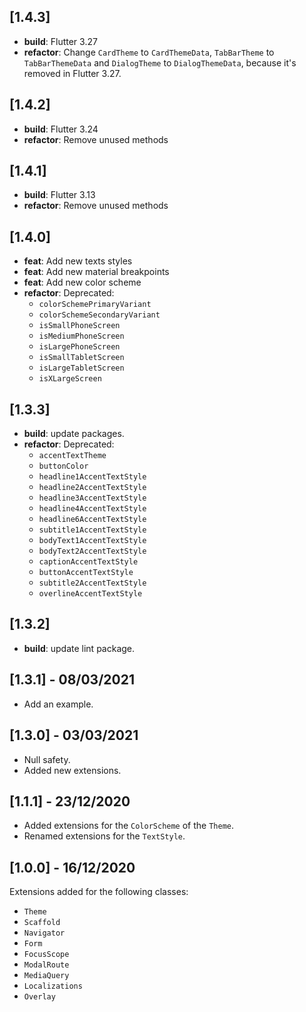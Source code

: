 ## [1.4.3]

- **build**: Flutter 3.27
- **refactor**: Change `CardTheme` to `CardThemeData`, `TabBarTheme` to `TabBarThemeData` and `DialogTheme` to `DialogThemeData`, because it's removed in Flutter 3.27.

## [1.4.2]

- **build**: Flutter 3.24
- **refactor**: Remove unused methods

## [1.4.1]

- **build**: Flutter 3.13
- **refactor**: Remove unused methods

## [1.4.0]

- **feat**: Add new texts styles
- **feat**: Add new material breakpoints
- **feat**: Add new color scheme
- **refactor**: Deprecated:
  - `colorSchemePrimaryVariant`
  - `colorSchemeSecondaryVariant`
  - `isSmallPhoneScreen`
  - `isMediumPhoneScreen`
  - `isLargePhoneScreen`
  - `isSmallTabletScreen` 
  - `isLargeTabletScreen`
  - `isXLargeScreen`
  
## [1.3.3]

- **build**: update packages.
- **refactor**: Deprecated: 
  - `accentTextTheme`
  - `buttonColor`
  - `headline1AccentTextStyle`
  - `headline2AccentTextStyle`
  - `headline3AccentTextStyle`
  - `headline4AccentTextStyle`
  - `headline6AccentTextStyle`
  - `subtitle1AccentTextStyle`
  - `bodyText1AccentTextStyle`
  - `bodyText2AccentTextStyle`
  - `captionAccentTextStyle`
  - `buttonAccentTextStyle`
  - `subtitle2AccentTextStyle`
  - `overlineAccentTextStyle`
## [1.3.2]

- **build**: update lint package.

## [1.3.1] - 08/03/2021

- Add an example.
## [1.3.0] - 03/03/2021

- Null safety.
- Added new extensions.
## [1.1.1] - 23/12/2020

- Added extensions for the `ColorScheme` of the `Theme`.
- Renamed extensions for the `TextStyle`.
## [1.0.0] - 16/12/2020

Extensions added for the following classes:

- `Theme`
- `Scaffold`
- `Navigator`
- `Form`
- `FocusScope`
- `ModalRoute`
- `MediaQuery`
- `Localizations`
- `Overlay`
